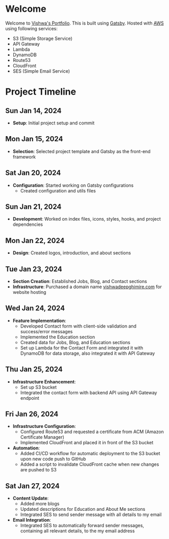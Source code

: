 # Welcome
Welcome to [Vishwa's Portfolio](https://vishwadeepghimire.com/). This is built using [Gatsby](https://www.gatsbyjs.com/). Hosted with [AWS](aws.amazon.com) using following services:

- S3 (Simple Storage Service)
- API Gateway
- Lambda
- DynamoDB
- Route53
- CloudFront
- SES (Simple Email Service)

# Project Timeline

## Sun Jan 14, 2024
- **Setup**: Initial project setup and commit

## Mon Jan 15, 2024
- **Selection**: Selected project template and Gatsby as the front-end framework

## Sat Jan 20, 2024
- **Configuration**: Started working on Gatsby configurations
  - Created configuration and utils files

## Sun Jan 21, 2024
- **Development**: Worked on index files, icons, styles, hooks, and project dependencies

## Mon Jan 22, 2024
- **Design**: Created logos, introduction, and about sections

## Tue Jan 23, 2024
- **Section Creation**: Established Jobs, Blog, and Contact sections
- **Infrastructure**: Purchased a domain name [vishwadeepghimire.com](https://vishwadeepghimire.com/) for website hosting

## Wed Jan 24, 2024
- **Feature Implementation**:
  - Developed Contact form with client-side validation and success/error messages
  - Implemented the Education section
  - Created data for Jobs, Blog, and Education sections
  - Set up Lambda for the Contact Form and integrated it with DynamoDB for data storage, also integrated it with API Gateway

## Thu Jan 25, 2024
- **Infrastructure Enhancement**:
  - Set up S3 bucket
  - Integrated the contact form with backend API using API Gateway endpoint

## Fri Jan 26, 2024
- **Infrastructure Configuration**:
  - Configured Route53 and requested a certificate from ACM (Amazon Certificate Manager)
  - Implemented CloudFront and placed it in front of the S3 bucket
- **Automation**:
  - Added CI/CD workflow for automatic deployment to the S3 bucket upon new code push to GitHub
  - Added a script to invalidate CloudFront cache when new changes are pushed to S3

## Sat Jan 27, 2024
- **Content Update**:
  - Added more blogs
  - Updated descriptions for Education and About Me sections
  - Integrated SES to send sender message with all details to my email
- **Email Integration**:
  - Integrated SES to automatically forward sender messages, containing all relevant details, to the my email address